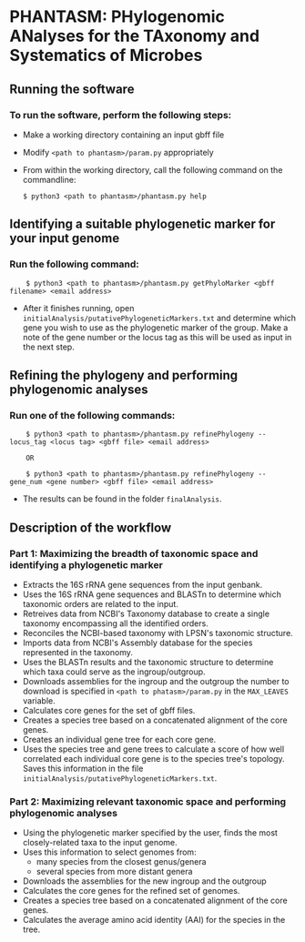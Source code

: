 # PHANTASM: PHylogenomic ANalyses for the TAxonomy and Systematics of Microbes

## Running the software
### To run the software, perform the following steps:
  * Make a working directory containing an input gbff file
  * Modify ```<path to phantasm>/param.py``` appropriately
  * From within the working directory, call the following command on the commandline:

        $ python3 <path to phantasm>/phantasm.py help

## Identifying a suitable phylogenetic marker for your input genome
### Run the following command:

        $ python3 <path to phantasm>/phantasm.py getPhyloMarker <gbff filename> <email address>
       
  * After it finishes running, open ```initialAnalysis/putativePhylogeneticMarkers.txt``` and determine which gene you wish to use as the phylogenetic marker of the group. Make a note of the gene number or the locus tag as this will be used as input in the next step.

## Refining the phylogeny and performing phylogenomic analyses
### Run one of the following commands:

        $ python3 <path to phantasm>/phantasm.py refinePhylogeny --locus_tag <locus tag> <gbff file> <email address>

        OR

        $ python3 <path to phantasm>/phantasm.py refinePhylogeny --gene_num <gene number> <gbff file> <email address>
  
  * The results can be found in the folder ```finalAnalysis```.

## Description of the workflow
### Part 1: Maximizing the breadth of taxonomic space and identifying a phylogenetic marker
  * Extracts the 16S rRNA gene sequences from the input genbank.
  * Uses the 16S rRNA gene sequences and BLASTn to determine which taxonomic orders are related to the input.
  * Retreives data from NCBI's Taxonomy database to create a single taxonomy encompassing all the identified orders.
  * Reconciles the NCBI-based taxonomy with LPSN's taxonomic structure.
  * Imports data from NCBI's Assembly database for the species represented in the taxonomy.
  * Uses the BLASTn results and the taxonomic structure to determine which taxa could serve as the ingroup/outgroup.
  * Downloads assemblies for the ingroup and the outgroup the number to download is specified in ```<path to phatasm>/param.py``` in the ```MAX_LEAVES``` variable.
  * Calculates core genes for the set of gbff files.
  * Creates a species tree based on a concatenated alignment of the core genes.
  * Creates an individual gene tree for each core gene.
  * Uses the species tree and gene trees to calculate a score of how well correlated each individual core gene is to the species tree's topology. Saves this information in the file ```initialAnalysis/putativePhylogeneticMarkers.txt```.

### Part 2: Maximizing relevant taxonomic space and performing phylogenomic analyses
  * Using the phylogenetic marker specified by the user, finds the most closely-related taxa to the input genome.
  * Uses this information to select genomes from:
      * many species from the closest genus/genera
      * several species from more distant genera
  * Downloads the assemblies for the new ingroup and the outgroup
  * Calculates the core genes for the refined set of genomes.
  * Creates a species tree based on a concatenated alignment of the core genes.
  * Calculates the average amino acid identity (AAI) for the species in the tree.
